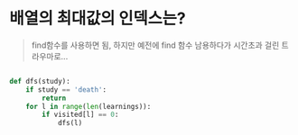 # 배열의 최대값의 인덱스는?

> find함수를 사용하면 됨, 하지만 예전에 find 함수 남용하다가 시간초과 걸린 트라우마로...

```python

def dfs(study):
    if study == 'death':
        return
    for l in range(len(learnings)):
        if visited[l] == 0:
            dfs(l)
```
